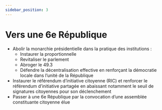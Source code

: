 ```yaml
---
sidebar_position: 3
---
```


# Vers une 6e  République 
- Abolir la monarchie présidentielle dans la pratique des institutions : 
  - Instaurer la proportionnelle 
  - Revitaliser le parlement 
  - Abroger le 49.3 
  - Défendre la décentralisation effective en renforçant la démocratie locale dans l’unité de la République 
- Instaurer le référendum d’initiative citoyenne (RIC) et renforcer le référendum d’initiative partagée en abaissant notamment le seuil de signatures citoyennes pour son déclenchement 
- Passer à une 6e  République par la convocation d’une assemblée constituante citoyenne élue